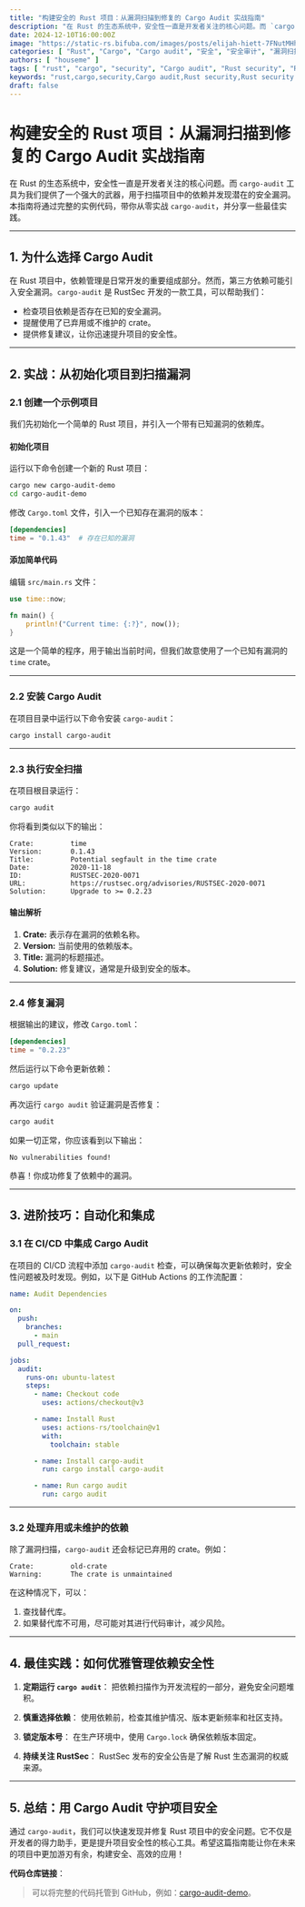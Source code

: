 ```yaml
---
title: "构建安全的 Rust 项目：从漏洞扫描到修复的 Cargo Audit 实战指南"
description: "在 Rust 的生态系统中，安全性一直是开发者关注的核心问题。而 `cargo-audit` 工具为我们提供了一个强大的武器，用于扫描项目中的依赖并发现潜在的安全漏洞。本指南将通过完整的实例代码，带你从零实战 `cargo-audit`，并分享一些最佳实践。"
date: 2024-12-10T16:00:00Z
image: "https://static-rs.bifuba.com/images/posts/elijah-hiett-7FNutMHhBxI-unsplash.jpg"
categories: [ "Rust", "Cargo", "Cargo audit", "安全", "安全审计", "漏洞扫描", "依赖管理" ]
authors: [ "houseme" ]
tags: [ "rust", "cargo", "security", "Cargo audit", "Rust security", "Rust security audit", "Rust security vulnerabilities", "vulnerability scanning", "dependency management", "best practices", "实战指南" ]
keywords: "rust,cargo,security,Cargo audit,Rust security,Rust security audit,Rust security vulnerabilities,vulnerability scanning,dependency management,best practices,实战指南"
draft: false
---
```


# **构建安全的 Rust 项目：从漏洞扫描到修复的 Cargo Audit 实战指南**

在 Rust 的生态系统中，安全性一直是开发者关注的核心问题。而 `cargo-audit` 工具为我们提供了一个强大的武器，用于扫描项目中的依赖并发现潜在的安全漏洞。本指南将通过完整的实例代码，带你从零实战 `cargo-audit`，并分享一些最佳实践。

---

## **1. 为什么选择 Cargo Audit**

在 Rust 项目中，依赖管理是日常开发的重要组成部分。然而，第三方依赖可能引入安全漏洞。`cargo-audit` 是 RustSec 开发的一款工具，可以帮助我们：

- 检查项目依赖是否存在已知的安全漏洞。
- 提醒使用了已弃用或不维护的 crate。
- 提供修复建议，让你迅速提升项目的安全性。

---

## **2. 实战：从初始化项目到扫描漏洞**

### **2.1 创建一个示例项目**

我们先初始化一个简单的 Rust 项目，并引入一个带有已知漏洞的依赖库。

#### 初始化项目

运行以下命令创建一个新的 Rust 项目：

```bash
cargo new cargo-audit-demo
cd cargo-audit-demo
```

修改 `Cargo.toml` 文件，引入一个已知存在漏洞的版本：

```toml
[dependencies]
time = "0.1.43"  # 存在已知的漏洞
```

#### 添加简单代码

编辑 `src/main.rs` 文件：

```rust
use time::now;

fn main() {
    println!("Current time: {:?}", now());
}
```

这是一个简单的程序，用于输出当前时间，但我们故意使用了一个已知有漏洞的 `time` crate。

---

### **2.2 安装 Cargo Audit**

在项目目录中运行以下命令安装 `cargo-audit`：

```bash
cargo install cargo-audit
```

---

### **2.3 执行安全扫描**

在项目根目录运行：

```bash
cargo audit
```

你将看到类似以下的输出：

```plaintext
Crate:         time
Version:       0.1.43
Title:         Potential segfault in the time crate
Date:          2020-11-18
ID:            RUSTSEC-2020-0071
URL:           https://rustsec.org/advisories/RUSTSEC-2020-0071
Solution:      Upgrade to >= 0.2.23
```

#### **输出解析**

1. **Crate:** 表示存在漏洞的依赖名称。
2. **Version:** 当前使用的依赖版本。
3. **Title:** 漏洞的标题描述。
4. **Solution:** 修复建议，通常是升级到安全的版本。

---

### **2.4 修复漏洞**

根据输出的建议，修改 `Cargo.toml`：

```toml
[dependencies]
time = "0.2.23"
```

然后运行以下命令更新依赖：

```bash
cargo update
```

再次运行 `cargo audit` 验证漏洞是否修复：

```bash
cargo audit
```

如果一切正常，你应该看到以下输出：

```plaintext
No vulnerabilities found!
```

恭喜！你成功修复了依赖中的漏洞。

---

## **3. 进阶技巧：自动化和集成**

### **3.1 在 CI/CD 中集成 Cargo Audit**

在项目的 CI/CD 流程中添加 `cargo-audit` 检查，可以确保每次更新依赖时，安全性问题被及时发现。例如，以下是 GitHub Actions 的工作流配置：

```yaml
name: Audit Dependencies

on:
  push:
    branches:
      - main
  pull_request:

jobs:
  audit:
    runs-on: ubuntu-latest
    steps:
      - name: Checkout code
        uses: actions/checkout@v3

      - name: Install Rust
        uses: actions-rs/toolchain@v1
        with:
          toolchain: stable

      - name: Install cargo-audit
        run: cargo install cargo-audit

      - name: Run cargo audit
        run: cargo audit
```

---

### **3.2 处理弃用或未维护的依赖**

除了漏洞扫描，`cargo-audit` 还会标记已弃用的 crate。例如：

```plaintext
Crate:         old-crate
Warning:       The crate is unmaintained
```

在这种情况下，可以：

1. 查找替代库。
2. 如果替代库不可用，尽可能对其进行代码审计，减少风险。

---

## **4. 最佳实践：如何优雅管理依赖安全性**

1. **定期运行 `cargo audit`**：
   把依赖扫描作为开发流程的一部分，避免安全问题堆积。

2. **慎重选择依赖**：
   使用依赖前，检查其维护情况、版本更新频率和社区支持。

3. **锁定版本号**：
   在生产环境中，使用 `Cargo.lock` 确保依赖版本固定。

4. **持续关注 RustSec**：
   RustSec 发布的安全公告是了解 Rust 生态漏洞的权威来源。

---

## **5. 总结：用 Cargo Audit 守护项目安全**

通过 `cargo-audit`，我们可以快速发现并修复 Rust 项目中的安全问题。它不仅是开发者的得力助手，更是提升项目安全性的核心工具。希望这篇指南能让你在未来的项目中更加游刃有余，构建安全、高效的应用！

**代码仓库链接**：

> 可以将完整的代码托管到 GitHub，例如：[cargo-audit-demo](https://github.com/example/cargo-audit-demo)。
